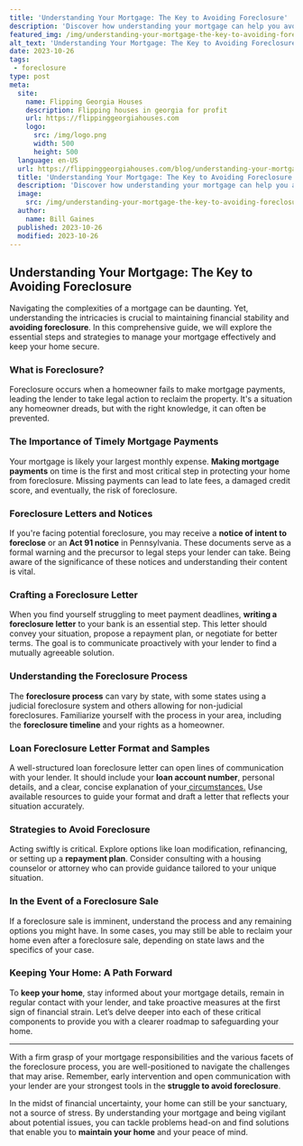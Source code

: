 ```yaml
---
title: 'Understanding Your Mortgage: The Key to Avoiding Foreclosure'
description: 'Discover how understanding your mortgage can help you avoid foreclosure. This insightful guide is a must-read for curious homeowners.'
featured_img: /img/understanding-your-mortgage-the-key-to-avoiding-foreclosure.webp
alt_text: 'Understanding Your Mortgage: The Key to Avoiding Foreclosure'
date: 2023-10-26
tags:
 - foreclosure
type: post
meta:
  site:
    name: Flipping Georgia Houses
    description: Flipping houses in georgia for profit
    url: https://flippinggeorgiahouses.com
    logo:
      src: /img/logo.png
      width: 500
      height: 500
  language: en-US
  url: https://flippinggeorgiahouses.com/blog/understanding-your-mortgage-the-key-to-avoiding-foreclosure
  title: 'Understanding Your Mortgage: The Key to Avoiding Foreclosure'
  description: 'Discover how understanding your mortgage can help you avoid foreclosure. This insightful guide is a must-read for curious homeowners.'
  image:
    src: /img/understanding-your-mortgage-the-key-to-avoiding-foreclosure.webp
  author:
    name: Bill Gaines
  published: 2023-10-26
  modified: 2023-10-26
---
```



## Understanding Your Mortgage: The Key to Avoiding Foreclosure

Navigating the complexities of a mortgage can be daunting. Yet, understanding the intricacies is crucial to maintaining financial stability and **avoiding foreclosure**. In this comprehensive guide, we will explore the essential steps and strategies to manage your mortgage effectively and keep your home secure.

### What is Foreclosure?

Foreclosure occurs when a homeowner fails to make mortgage payments, leading the lender to take legal action to reclaim the property. It's a situation any homeowner dreads, but with the right knowledge, it can often be prevented.

### The Importance of Timely Mortgage Payments

Your mortgage is likely your largest monthly expense. **Making mortgage payments** on time is the first and most critical step in protecting your home from foreclosure. Missing payments can lead to late fees, a damaged credit score, and eventually, the risk of foreclosure.

### Foreclosure Letters and Notices

If you're facing potential foreclosure, you may receive a **notice of intent to foreclose** or an **Act 91 notice** in Pennsylvania. These documents serve as a formal warning and the precursor to legal steps your lender can take. Being aware of the significance of these notices and understanding their content is vital.

### Crafting a Foreclosure Letter

When you find yourself struggling to meet payment deadlines, **writing a foreclosure letter** to your bank is an essential step. This letter should convey your situation, propose a repayment plan, or negotiate for better terms. The goal is to communicate proactively with your lender to find a mutually agreeable solution.

### Understanding the Foreclosure Process

The **foreclosure process** can vary by state, with some states using a judicial foreclosure system and others allowing for non-judicial foreclosures. Familiarize yourself with the process in your area, including the **foreclosure timeline** and your rights as a homeowner.

### Loan Foreclosure Letter Format and Samples

A well-structured loan foreclosure letter can open lines of communication with your lender. It should include your **loan account number**, personal details, and a clear, concise explanation of your[  circumstances.](https://flippinggeorgiahouses.com/blog/negotiating-with-lenders-tips-for-foreclosure-alternatives) Use available resources to guide your format and draft a letter that reflects your situation accurately.

### Strategies to Avoid Foreclosure

Acting swiftly is critical. Explore options like loan modification, refinancing, or setting up a **repayment plan**. Consider consulting with a housing counselor or attorney who can provide guidance tailored to your unique situation.

### In the Event of a Foreclosure Sale

If a foreclosure sale is imminent, understand the process and any remaining options you might have. In some cases, you may still be able to reclaim your home even after a foreclosure sale, depending on state laws and the specifics of your case.

### Keeping Your Home: A Path Forward

To **keep your home**, stay informed about your mortgage details, remain in regular contact with your lender, and take proactive measures at the first sign of financial strain. Let’s delve deeper into each of these critical components to provide you with a clearer roadmap to safeguarding your home.

---

With a firm grasp of your mortgage responsibilities and the various facets of the foreclosure process, you are well-positioned to navigate the challenges that may arise. Remember, early intervention and open communication with your lender are your strongest tools in the **struggle to avoid foreclosure**. 

In the midst of financial uncertainty, your home can still be your sanctuary, not a source of stress. By understanding your mortgage and being vigilant about potential issues, you can tackle problems head-on and find solutions that enable you to **maintain your home** and your peace of mind.